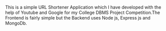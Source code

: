 This is a simple URL Shortener Application which I have developed with the help of Youtube and Google for my College DBMS Project Competition.The Frontend is fairly simple but the Backend uses Node js,
Express js and MongoDb. 
